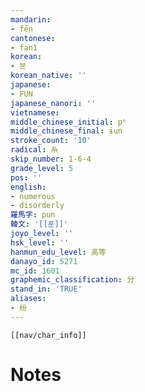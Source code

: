 ```yaml
---
mandarin:
- fēn
cantonese:
- fan1
korean:
- 분
korean_native: ''
japanese:
- FUN
japanese_nanori: ''
vietnamese:
middle_chinese_initial: pʰ
middle_chinese_final: ɨun
stroke_count: '10'
radical: 糸
skip_number: 1-6-4
grade_level: 5
pos: ''
english:
- numerous
- disorderly
羅馬字: pun
韓文: '[[푼]]'
joyo_level: ''
hsk_level: ''
hanmun_edu_level: 高等
danayo_id: 5271
mc_id: 1601
graphemic_classification: 分
stand_in: 'TRUE'
aliases:
- 纷
---
```

```meta-bind-embed
[[nav/char_info]]
```

# Notes
